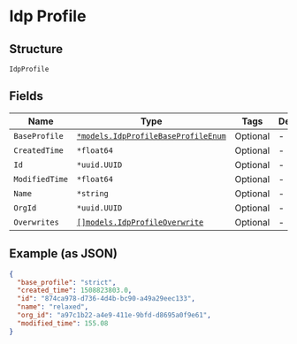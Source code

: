 
# Idp Profile

## Structure

`IdpProfile`

## Fields

| Name | Type | Tags | Description |
|  --- | --- | --- | --- |
| `BaseProfile` | [`*models.IdpProfileBaseProfileEnum`](../../doc/models/idp-profile-base-profile-enum.md) | Optional | - |
| `CreatedTime` | `*float64` | Optional | - |
| `Id` | `*uuid.UUID` | Optional | - |
| `ModifiedTime` | `*float64` | Optional | - |
| `Name` | `*string` | Optional | - |
| `OrgId` | `*uuid.UUID` | Optional | - |
| `Overwrites` | [`[]models.IdpProfileOverwrite`](../../doc/models/idp-profile-overwrite.md) | Optional | - |

## Example (as JSON)

```json
{
  "base_profile": "strict",
  "created_time": 1508823803.0,
  "id": "874ca978-d736-4d4b-bc90-a49a29eec133",
  "name": "relaxed",
  "org_id": "a97c1b22-a4e9-411e-9bfd-d8695a0f9e61",
  "modified_time": 155.08
}
```

